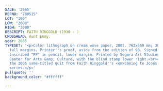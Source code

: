 ```yaml
---
SALE: '2565'
REFNO: "780515"
LOT: "190"
LOW: "2000"
HIGH: "3000"
DESCRIPT: FAITH RINGGOLD (1930 - )
CROSSHEAD: Aunt Emmy.
year: 2005
TYPESET: '<p>Color lithograph on cream wove paper, 2005. 762x559 mm; 30x22 inches,
  full margins. Printer''s proof, aside from the edition of 90. Signed, dated and
  inscribed "PP" in pencil, lower margin. Printed by Segura Art Studios, Notre Dame
  Center for Arts &amp; Culture, with the blind stamp lower right.<br><br>Based on
  the 2005 same-titled quit from Faith Ringgold''s <em>Coming to Jones Road #7</em>
  series.</p>'
pullquote: ''
background_color: "#ffffff"

---
```


